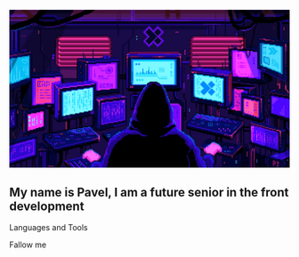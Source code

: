 [![Header](https://github.com/xxittacion/xxittacion/blob/main/assets/Header.gif)](https://github.com/xxittacion)

## My name is Pavel, I am a future senior in the front development

Languages and Tools

Fallow me
